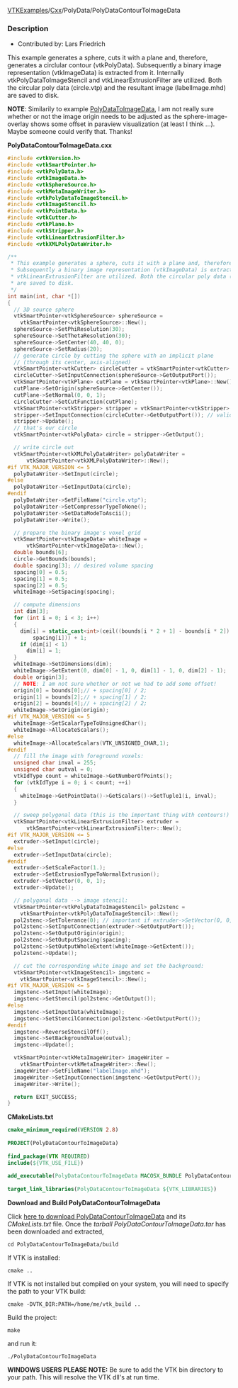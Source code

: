 [VTKExamples](Home)/[Cxx](Cxx)/PolyData/PolyDataContourToImageData

### Description

* Contributed by: Lars Friedrich

This example generates a sphere, cuts it with a plane and, therefore, generates a circlular contour (vtkPolyData). Subsequently a binary image representation (vtkImageData) is extracted from it. Internally vtkPolyDataToImageStencil and vtkLinearExtrusionFilter are utilized.
Both the circular poly data (circle.vtp) and the resultant image (labelImage.mhd) are saved to disk.

**NOTE**: Similarily to example [PolyDataToImageData](Cxx/PolyData/PolyDataToImageData]), I am not really sure whether or not the image origin needs to be adjusted as the sphere-image-overlay shows some offset in paraview visualization (at least I think ...). Maybe someone could verify that. Thanks!

**PolyDataContourToImageData.cxx**
```c++
#include <vtkVersion.h>
#include <vtkSmartPointer.h>
#include <vtkPolyData.h>
#include <vtkImageData.h>
#include <vtkSphereSource.h>
#include <vtkMetaImageWriter.h>
#include <vtkPolyDataToImageStencil.h>
#include <vtkImageStencil.h>
#include <vtkPointData.h>
#include <vtkCutter.h>
#include <vtkPlane.h>
#include <vtkStripper.h>
#include <vtkLinearExtrusionFilter.h>
#include <vtkXMLPolyDataWriter.h>

/**
 * This example generates a sphere, cuts it with a plane and, therefore, generates a circlular contour (vtkPolyData).
 * Subsequently a binary image representation (vtkImageData) is extracted from it. Internally vtkPolyDataToImageStencil and
 * vtkLinearExtrusionFilter are utilized. Both the circular poly data (circle.vtp) and the resultant image (labelImage.mhd)
 * are saved to disk.
 */
int main(int, char *[])
{
  // 3D source sphere
  vtkSmartPointer<vtkSphereSource> sphereSource =
    vtkSmartPointer<vtkSphereSource>::New();
  sphereSource->SetPhiResolution(30);
  sphereSource->SetThetaResolution(30);
  sphereSource->SetCenter(40, 40, 0);
  sphereSource->SetRadius(20);
  // generate circle by cutting the sphere with an implicit plane
  // (through its center, axis-aligned)
  vtkSmartPointer<vtkCutter> circleCutter = vtkSmartPointer<vtkCutter>::New();
  circleCutter->SetInputConnection(sphereSource->GetOutputPort());
  vtkSmartPointer<vtkPlane> cutPlane = vtkSmartPointer<vtkPlane>::New();
  cutPlane->SetOrigin(sphereSource->GetCenter());
  cutPlane->SetNormal(0, 0, 1);
  circleCutter->SetCutFunction(cutPlane);
  vtkSmartPointer<vtkStripper> stripper = vtkSmartPointer<vtkStripper>::New();
  stripper->SetInputConnection(circleCutter->GetOutputPort()); // valid circle
  stripper->Update();
  // that's our circle
  vtkSmartPointer<vtkPolyData> circle = stripper->GetOutput();

  // write circle out
  vtkSmartPointer<vtkXMLPolyDataWriter> polyDataWriter =
      vtkSmartPointer<vtkXMLPolyDataWriter>::New();
#if VTK_MAJOR_VERSION <= 5
  polyDataWriter->SetInput(circle);
#else
  polyDataWriter->SetInputData(circle);
#endif
  polyDataWriter->SetFileName("circle.vtp");
  polyDataWriter->SetCompressorTypeToNone();
  polyDataWriter->SetDataModeToAscii();
  polyDataWriter->Write();

  // prepare the binary image's voxel grid
  vtkSmartPointer<vtkImageData> whiteImage =
      vtkSmartPointer<vtkImageData>::New();
  double bounds[6];
  circle->GetBounds(bounds);
  double spacing[3]; // desired volume spacing
  spacing[0] = 0.5;
  spacing[1] = 0.5;
  spacing[2] = 0.5;
  whiteImage->SetSpacing(spacing);

  // compute dimensions
  int dim[3];
  for (int i = 0; i < 3; i++)
  {
    dim[i] = static_cast<int>(ceil((bounds[i * 2 + 1] - bounds[i * 2]) /
        spacing[i])) + 1;
    if (dim[i] < 1)
      dim[i] = 1;
  }
  whiteImage->SetDimensions(dim);
  whiteImage->SetExtent(0, dim[0] - 1, 0, dim[1] - 1, 0, dim[2] - 1);
  double origin[3];
  // NOTE: I am not sure whether or not we had to add some offset!
  origin[0] = bounds[0];// + spacing[0] / 2;
  origin[1] = bounds[2];// + spacing[1] / 2;
  origin[2] = bounds[4];// + spacing[2] / 2;
  whiteImage->SetOrigin(origin);
#if VTK_MAJOR_VERSION <= 5
  whiteImage->SetScalarTypeToUnsignedChar();
  whiteImage->AllocateScalars();
#else
  whiteImage->AllocateScalars(VTK_UNSIGNED_CHAR,1);
#endif
  // fill the image with foreground voxels:
  unsigned char inval = 255;
  unsigned char outval = 0;
  vtkIdType count = whiteImage->GetNumberOfPoints();
  for (vtkIdType i = 0; i < count; ++i)
  {
    whiteImage->GetPointData()->GetScalars()->SetTuple1(i, inval);
  }

  // sweep polygonal data (this is the important thing with contours!)
  vtkSmartPointer<vtkLinearExtrusionFilter> extruder =
      vtkSmartPointer<vtkLinearExtrusionFilter>::New();
#if VTK_MAJOR_VERSION <= 5
  extruder->SetInput(circle);
#else
  extruder->SetInputData(circle);
#endif
  extruder->SetScaleFactor(1.);
  extruder->SetExtrusionTypeToNormalExtrusion();
  extruder->SetVector(0, 0, 1);
  extruder->Update();

  // polygonal data --> image stencil:
  vtkSmartPointer<vtkPolyDataToImageStencil> pol2stenc =
    vtkSmartPointer<vtkPolyDataToImageStencil>::New();
  pol2stenc->SetTolerance(0); // important if extruder->SetVector(0, 0, 1) !!!
  pol2stenc->SetInputConnection(extruder->GetOutputPort());
  pol2stenc->SetOutputOrigin(origin);
  pol2stenc->SetOutputSpacing(spacing);
  pol2stenc->SetOutputWholeExtent(whiteImage->GetExtent());
  pol2stenc->Update();

  // cut the corresponding white image and set the background:
  vtkSmartPointer<vtkImageStencil> imgstenc =
    vtkSmartPointer<vtkImageStencil>::New();
#if VTK_MAJOR_VERSION <= 5
  imgstenc->SetInput(whiteImage);
  imgstenc->SetStencil(pol2stenc->GetOutput());
#else
  imgstenc->SetInputData(whiteImage);
  imgstenc->SetStencilConnection(pol2stenc->GetOutputPort());
#endif
  imgstenc->ReverseStencilOff();
  imgstenc->SetBackgroundValue(outval);
  imgstenc->Update();

  vtkSmartPointer<vtkMetaImageWriter> imageWriter =
    vtkSmartPointer<vtkMetaImageWriter>::New();
  imageWriter->SetFileName("labelImage.mhd");
  imageWriter->SetInputConnection(imgstenc->GetOutputPort());
  imageWriter->Write();

  return EXIT_SUCCESS;
}
```
**CMakeLists.txt**
```cmake
cmake_minimum_required(VERSION 2.8)
 
PROJECT(PolyDataContourToImageData)
 
find_package(VTK REQUIRED)
include(${VTK_USE_FILE})
 
add_executable(PolyDataContourToImageData MACOSX_BUNDLE PolyDataContourToImageData.cxx)
 
target_link_libraries(PolyDataContourToImageData ${VTK_LIBRARIES})
```

**Download and Build PolyDataContourToImageData**

Click [here to download PolyDataContourToImageData](https://github.com/lorensen/VTKWikiExamplesTarballs/raw/master/PolyDataContourToImageData.tar) and its *CMakeLists.txt* file.
Once the *tarball PolyDataContourToImageData.tar* has been downloaded and extracted,
```
cd PolyDataContourToImageData/build 
```
If VTK is installed:
```
cmake ..
```
If VTK is not installed but compiled on your system, you will need to specify the path to your VTK build:
```
cmake -DVTK_DIR:PATH=/home/me/vtk_build ..
```
Build the project:
```
make
```
and run it:
```
./PolyDataContourToImageData
```
**WINDOWS USERS PLEASE NOTE:** Be sure to add the VTK bin directory to your path. This will resolve the VTK dll's at run time.

